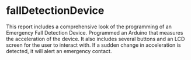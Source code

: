 # fallDetectionDevice
This report includes a comprehensive look of the programming of an Emergency Fall Detection Device. Programmed an Arduino that measures the acceleration of the device. It also includes several buttons and an LCD screen for the user to interact with. If a sudden change in acceleration is detected, it will alert an emergency contact.
